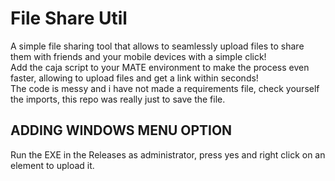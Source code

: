 # File Share Util
A simple file sharing tool that allows to seamlessly upload files to share them with friends and your mobile devices with a simple click!\
Add the caja script to your MATE environment to make the process even faster, allowing to upload files and get a link within seconds!\
The code is messy and i have not made a requirements file, check yourself the imports, this repo was really just to save the file.

## ADDING WINDOWS MENU OPTION
Run the EXE in the Releases as administrator, press yes and right click on an element to upload it.
